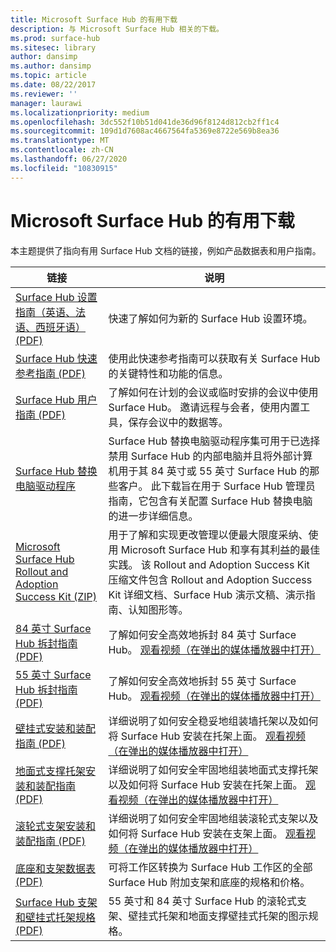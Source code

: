 ```yaml
---
title: Microsoft Surface Hub 的有用下载
description: 与 Microsoft Surface Hub 相关的下载。
ms.prod: surface-hub
ms.sitesec: library
author: dansimp
ms.author: dansimp
ms.topic: article
ms.date: 08/22/2017
ms.reviewer: ''
manager: laurawi
ms.localizationpriority: medium
ms.openlocfilehash: 3dc552f10b51d041de36d96f8124d812cb2ff1c4
ms.sourcegitcommit: 109d1d7608ac4667564fa5369e8722e569b8ea36
ms.translationtype: MT
ms.contentlocale: zh-CN
ms.lasthandoff: 06/27/2020
ms.locfileid: "10830915"
---
```

# Microsoft Surface Hub 的有用下载

本主题提供了指向有用 Surface Hub 文档的链接，例如产品数据表和用户指南。

| 链接 | 说明 |
| --- | --- |
| [Surface Hub 设置指南（英语、法语、西班牙语）(PDF)](https://download.microsoft.com/download/0/1/6/016363A4-8602-4F01-8281-9BE5C814DC78/Setup-Guide_EN-FR-SP.pdf) | 快速了解如何为新的 Surface Hub 设置环境。 |
| [Surface Hub 快速参考指南 (PDF)](https://download.microsoft.com/download/9/E/E/9EE660F8-3FC6-4909-969E-89EA648F06DB/Surface%20Hub%20Quick%20Reference%20Guide_en-us.pdf)  | 使用此快速参考指南可以获取有关 Surface Hub 的关键特性和功能的信息。 |
| [Surface Hub 用户指南 (PDF)](https://download.microsoft.com/download/3/6/B/36B6331E-0C63-4E71-A05D-EE88D05081F8/surface-hub-user-guide-en-us.pdf) | 了解如何在计划的会议或临时安排的会议中使用 Surface Hub。 邀请远程与会者，使用内置工具，保存会议中的数据等。 |
| [Surface Hub 替换电脑驱动程序](https://www.microsoft.com/download/details.aspx?id=52210) | Surface Hub 替换电脑驱动程序集可用于已选择禁用 Surface Hub 的内部电脑并且将外部计算机用于其 84 英寸或 55 英寸 Surface Hub 的那些客户。 此下载旨在用于 Surface Hub 管理员指南，它包含有关配置 Surface Hub 替换电脑的进一步详细信息。  |
| [Microsoft Surface Hub Rollout and Adoption Success Kit (ZIP)](https://download.microsoft.com/download/F/A/3/FA3ADEA4-4966-456B-8BDE-0A594FD52C6C/Surface_Hub_Adoption_Kit_Final_0519.pdf) | 用于了解和实现更改管理以便最大限度采纳、使用 Microsoft Surface Hub 和享有其利益的最佳实践。 该 Rollout and Adoption Success Kit 压缩文件包含 Rollout and Adoption Success Kit 详细文档、Surface Hub 演示文稿、演示指南、认知图形等。 |
| [84 英寸 Surface Hub 拆封指南 (PDF)](https://download.microsoft.com/download/5/2/B/52B4007E-D8C8-4EED-ACA9-FEEF93F6055C/84_Unpacking_Guide_English_French-Spanish.pdf) | 了解如何安全高效地拆封 84 英寸 Surface Hub。 [观看视频（在弹出的媒体播放器中打开）](http://compass.xbox.com/assets/75/2b/752b73dc-6e9d-4692-8ba1-0f9fc03bff6b.mov?n=04.07.16_installation_video_03_unpacking_84.mov) |
| [55 英寸 Surface Hub 拆封指南 (PDF)](https://download.microsoft.com/download/2/E/7/2E7616A2-F936-4512-8052-1E2D92DFD070/55_Unpacking_Guide_English-French-Spanish.PDF) | 了解如何安全高效地拆封 55 英寸 Surface Hub。 [观看视频（在弹出的媒体播放器中打开）](http://compass.xbox.com/assets/a9/d6/a9d6b4d7-d33f-4e8b-be92-28f7fc2c06d7.mov?n=04.07.16_installation_video_02_unpacking_55.mov) |
| [壁挂式安装和装配指南 (PDF)](https://download.microsoft.com/download/7/0/2/702485E3-B55E-4DE8-B5DD-3B56F90DCF5D/SH-Guide_WACG_Wall_Mounts_EN-FR-ES-NL-DE-IT-PT-AR-DA-FI-NO-SV.pdf) | 详细说明了如何安全稳妥地组装墙托架以及如何将 Surface Hub 安装在托架上面。 [观看视频（在弹出的媒体播放器中打开）](http://compass.xbox.com/assets/bf/4d/bf4d6f06-370c-45ee-88e6-c409873914e8.mov?n=04.07.16_installation_video_05_wall_mount.mov) |
| [地面式支撑托架安装和装配指南 (PDF)](https://download.microsoft.com/download/7/0/2/702485E3-B55E-4DE8-B5DD-3B56F90DCF5D/SH-Guide_WACG_Floor_Support_Mount_EN-FR-ES-NL-DE-IT-AR-DA-FI-NO-SV.pdf) | 详细说明了如何安全牢固地组装地面式支撑托架以及如何将 Surface Hub 安装在托架上面。 [观看视频（在弹出的媒体播放器中打开）](http://compass.xbox.com/assets/ed/de/edde468a-e1d4-4ce8-8b61-c4527dd25c81.mov?n=04.07.16_installation_video_06_floor_support_mount.mov) |
| [滚轮式支架安装和装配指南 (PDF)](https://download.microsoft.com/download/7/0/2/702485E3-B55E-4DE8-B5DD-3B56F90DCF5D/SH-Guide_WACG_Rolling_Stands_EN-FR-ES-NL-DE-IT-AR-DA-FI-NO-SV.pdf) | 详细说明了如何安全牢固地组装滚轮式支架以及如何将 Surface Hub 安装在支架上面。 [观看视频（在弹出的媒体播放器中打开）](http://compass.xbox.com/assets/1f/94/1f949613-3e4a-41e3-ad60-fe8aa7134115.mov?n=04.07.16_installation_video_04_rolling_stand_mount.mov) |
| [底座和支架数据表 (PDF)](https://download.microsoft.com/download/5/0/1/501F98D9-1BCC-4448-A1DB-47056CEE33B6/20160711_Surface_Hub_Mounts_and_Stands_Datasheet.pdf) | 可将工作区转换为 Surface Hub 工作区的全部 Surface Hub 附加支架和底座的规格和价格。 |
| [Surface Hub 支架和壁挂式托架规格 (PDF)](https://download.microsoft.com/download/7/A/7/7A75BD0F-5A46-4BCE-B313-A80E47AEB581/20160720_Combined_Stand_Wall_Mount_Drawings.pdf) | 55 英寸和 84 英寸 Surface Hub 的滚轮式支架、壁挂式托架和地面支撑壁挂式托架的图示规格。 |




